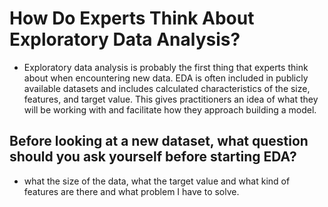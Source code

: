 # How Do Experts Think About Exploratory Data Analysis?
- Exploratory data analysis is probably the first thing that experts think about when encountering new data. EDA is often included in publicly available datasets and includes calculated characteristics of the size, features, and target value. This gives practitioners an idea of what they will be working with and facilitate how they approach building a model.
 
## Before looking at a new dataset, what question should you ask yourself before starting EDA?
- what the size of the data, what the target value and what kind of features are there and what problem I have to solve.
